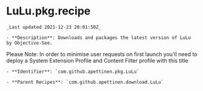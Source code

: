 # LuLu.pkg.recipe

    _Last updated 2021-12-23 20:01:50Z_

    - **Description**: Downloads and packages the latest version of LuLu by Objective-See. 
Please Note: In order to minimise user requests on first launch you'll need to 
deploy a System Extension Profile and Content Filter profile with this title

    - **Identifier**: `com.github.apettinen.pkg.LuLu`

    - **Parent Recipes**: `com.github.apettinen.download.LuLu`
